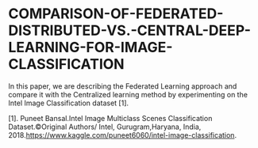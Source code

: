 # COMPARISON-OF-FEDERATED-DISTRIBUTED-VS.-CENTRAL-DEEP-LEARNING-FOR-IMAGE-CLASSIFICATION
In this paper, we are describing the Federated Learning approach and compare it with the Centralized learning method by experimenting on the Intel Image Classification dataset [1].



[1]. Puneet Bansal.Intel Image Multiclass Scenes Classification Dataset.©Original Authors/ Intel, Gurugram,Haryana, India, 2018.https://www.kaggle.com/puneet6060/intel-image-classification.
